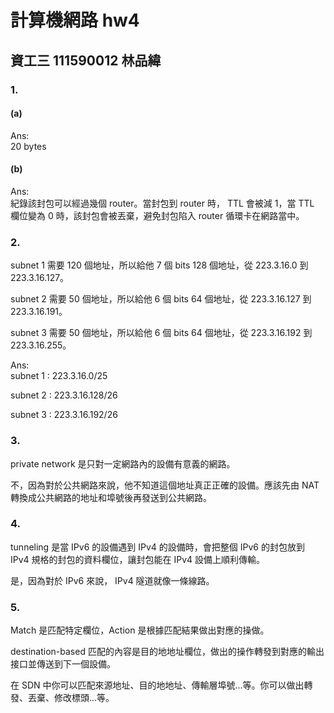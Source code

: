 # 計算機網路 hw4

## 資工三 111590012 林品緯

### 1.

#### (a)

Ans:<br>
20 bytes

#### (b)

Ans:<br>
紀錄該封包可以經過幾個 router。當封包到 router 時， TTL 會被減 1，當 TTL 欄位變為 0 時，該封包會被丟棄，避免封包陷入 router 循環卡在網路當中。

### 2.

subnet 1 需要 120 個地址，所以給他 7 個 bits 128 個地址，從 223.3.16.0 到 223.3.16.127。

subnet 2 需要 50 個地址，所以給他 6 個 bits 64 個地址，從 223.3.16.127 到 223.3.16.191。

subnet 3 需要 50 個地址，所以給他 6 個 bits 64 個地址，從 223.3.16.192 到 223.3.16.255。

Ans:<bR>
subnet 1 : 223.3.16.0/25

subnet 2 : 223.3.16.128/26

subnet 3 : 223.3.16.192/26

### 3.

private network 是只對一定網路內的設備有意義的網路。

不，因為對於公共網路來說，他不知道這個地址真正正確的設備。應該先由 NAT 轉換成公共網路的地址和埠號後再發送到公共網路。

### 4.

tunneling 是當 IPv6 的設備遇到 IPv4 的設備時，會把整個 IPv6 的封包放到 IPv4 規格的封包的資料欄位，讓封包能在 IPv4 設備上順利傳輸。

是，因為對於 IPv6 來說， IPv4 隧道就像一條線路。

### 5.

Match 是匹配特定欄位，Action 是根據匹配結果做出對應的操做。

destination-based 匹配的內容是目的地地址欄位，做出的操作轉發到對應的輸出接口並傳送到下一個設備。

在 SDN 中你可以匹配來源地址、目的地地址、傳輸層埠號...等。你可以做出轉發、丟棄、修改標頭...等。
